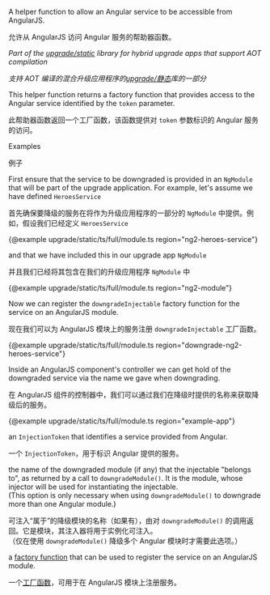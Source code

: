 A helper function to allow an Angular service to be accessible from AngularJS.

允许从 AngularJS 访问 Angular 服务的帮助器函数。

*Part of the [upgrade/static](api?query=upgrade%2Fstatic)
library for hybrid upgrade apps that support AOT compilation*

*支持 AOT 编译的混合升级应用程序的[upgrade/静态](api?query=upgrade%2Fstatic)库的一部分*

This helper function returns a factory function that provides access to the Angular
service identified by the `token` parameter.

此帮助器函数返回一个工厂函数，该函数提供对 `token` 参数标识的 Angular 服务的访问。

Examples

例子

First ensure that the service to be downgraded is provided in an `NgModule`
that will be part of the upgrade application. For example, let's assume we have
defined `HeroesService`

首先确保要降级的服务在将作为升级应用程序的一部分的 `NgModule` 中提供。例如，假设我们已经定义
`HeroesService`

{&commat;example upgrade/static/ts/full/module.ts region="ng2-heroes-service"}



and that we have included this in our upgrade app `NgModule`

并且我们已经将其包含在我们的升级应用程序 `NgModule` 中

{&commat;example upgrade/static/ts/full/module.ts region="ng2-module"}



Now we can register the `downgradeInjectable` factory function for the service
on an AngularJS module.

现在我们可以为 AngularJS 模块上的服务注册 `downgradeInjectable` 工厂函数。

{&commat;example upgrade/static/ts/full/module.ts region="downgrade-ng2-heroes-service"}



Inside an AngularJS component's controller we can get hold of the
downgraded service via the name we gave when downgrading.

在 AngularJS 组件的控制器中，我们可以通过我们在降级时提供的名称来获取降级后的服务。

{&commat;example upgrade/static/ts/full/module.ts region="example-app"}



an `InjectionToken` that identifies a service provided from Angular.

一个 `InjectionToken`，用于标识 Angular 提供的服务。

the name of the downgraded module \(if any\) that the injectable
"belongs to", as returned by a call to `downgradeModule()`. It is the module, whose injector will
be used for instantiating the injectable.<br />
\(This option is only necessary when using `downgradeModule()` to downgrade more than one Angular
module.\)

可注入“属于”的降级模块的名称（如果有），由对 `downgradeModule()`
的调用返回。它是模块，其注入器将用于实例化可注入。<br />（仅在使用 `downgradeModule()` 降级多个
Angular 模块时才需要此选项。）

a [factory function](https://docs.angularjs.org/guide/di) that can be
used to register the service on an AngularJS module.

一个[工厂函数](https://docs.angularjs.org/guide/di)，可用于在 AngularJS 模块上注册服务。